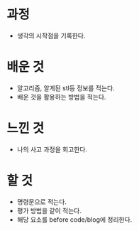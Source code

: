 # 과정
- 생각의 시작점을 기록한다.
# 배운 것
- 알고리즘, 알게된 stl등 정보를 적는다.
- 배운 것을 활용하는 방법을 적는다.
# 느낀 것
- 나의 사고 과정을 회고한다.
# 할 것
- 명령문으로 적는다.
- 평가 방법을 같이 적는다.
- 해당 요소를 before code/blog에 정리한다.
